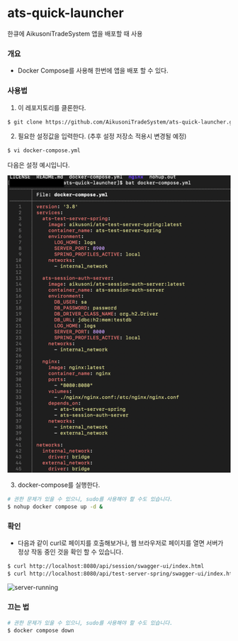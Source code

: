 # ats-quick-launcher
한큐에 AikusoniTradeSystem 앱을 배포할 때 사용

### 개요
- Docker Compose를 사용해 한번에 앱을 배포 할 수 있다.

### 사용법
1. 이 레포지토리를 클론한다.
```sh
$ git clone https://github.com/AikusoniTradeSystem/ats-quick-launcher.git
```

2. 필요한 설정값을 입력한다. (추후 설정 저장소 적용시 변경될 예정)
```sh
$ vi docker-compose.yml
```

다음은 설정 예시입니다.

![docker-compose-example](./documents/imgs/docker-compose-example.png)

3. docker-compose를 실행한다.
```sh
# 권한 문제가 있을 수 있으니, sudo를 사용해야 할 수도 있습니다.
$ nohup docker compose up -d &
```

### 확인
- 다음과 같이 curl로 페이지를 호출해보거나, 웹 브라우저로 페이지를 열면 서버가 정상 작동 중인 것을 확인 할 수 있습니다. 
```sh
$ curl http://localhost:8080/api/session/swagger-ui/index.html
$ curl http://localhost:8080/api/test-server-spring/swagger-ui/index.html
````

![server-running](./documents/imgs/server-running-test.png)

### 끄는 법
```sh
# 권한 문제가 있을 수 있으니, sudo를 사용해야 할 수도 있습니다.
$ docker compose down
```
